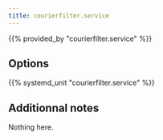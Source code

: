 ```yaml
---
title: courierfilter.service
---
```


{{% provided_by "courierfilter.service" %}}

## Options

{{% systemd_unit "courierfilter.service" %}}

## Additionnal notes

Nothing here.